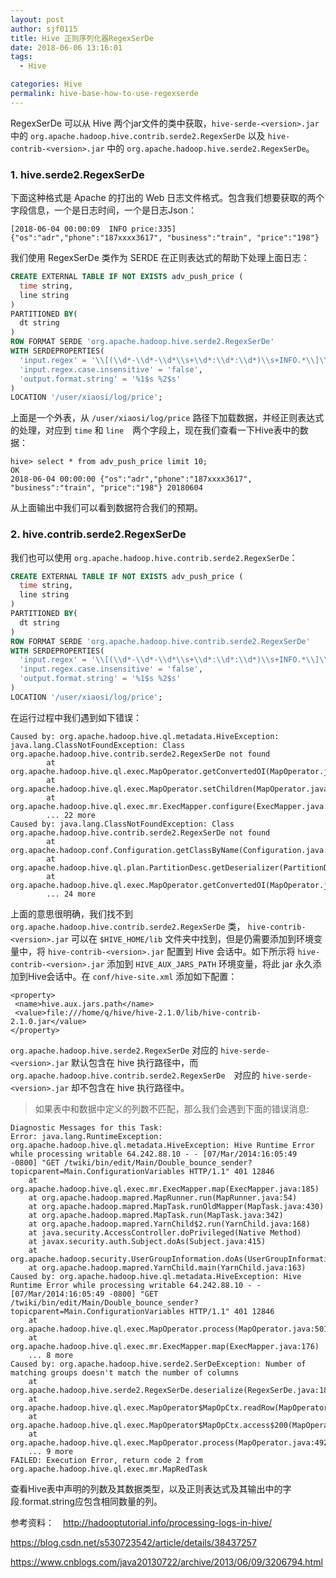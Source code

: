```yaml
---
layout: post
author: sjf0115
title: Hive 正则序列化器RegexSerDe
date: 2018-06-06 13:16:01
tags:
  - Hive

categories: Hive
permalink: hive-base-how-to-use-regexserde
---
```


RegexSerDe 可以从 Hive 两个jar文件的类中获取，`hive-serde-<version>.jar`中的 `org.apache.hadoop.hive.contrib.serde2.RegexSerDe` 以及 `hive-contrib-<version>.jar` 中的 `org.apache.hadoop.hive.serde2.RegexSerDe`。

### 1. hive.serde2.RegexSerDe

下面这种格式是 Apache 的打出的 Web 日志文件格式。包含我们想要获取的两个字段信息，一个是日志时间，一个是日志Json：
```
[2018-06-04 00:00:09  INFO price:335] {"os":"adr","phone":"187xxxx3617", "business":"train", "price":"198"}
```
我们使用 RegexSerDe 类作为 SERDE 在正则表达式的帮助下处理上面日志：
```sql
CREATE EXTERNAL TABLE IF NOT EXISTS adv_push_price (
  time string,
  line string
)
PARTITIONED BY(
  dt string
)
ROW FORMAT SERDE 'org.apache.hadoop.hive.serde2.RegexSerDe'
WITH SERDEPROPERTIES(
  'input.regex' = '\\[(\\d*-\\d*-\\d*\\s+\\d*:\\d*:\\d*)\\s+INFO.*\\]\\s+(.*)',
  'input.regex.case.insensitive' = 'false',
  'output.format.string' = '%1$s %2$s'
)
LOCATION '/user/xiaosi/log/price';
```
上面是一个外表，从 `/user/xiaosi/log/price` 路径下加载数据，并经正则表达式的处理，对应到 `time` 和 `line`　两个字段上，现在我们查看一下Hive表中的数据：
```
hive> select * from adv_push_price limit 10;
OK
2018-06-04 00:00:00 {"os":"adr","phone":"187xxxx3617", "business":"train", "price":"198"} 20180604
```
从上面输出中我们可以看到数据符合我们的预期。

### 2. hive.contrib.serde2.RegexSerDe

我们也可以使用 `org.apache.hadoop.hive.contrib.serde2.RegexSerDe`：
```sql
CREATE EXTERNAL TABLE IF NOT EXISTS adv_push_price (
  time string,
  line string
)
PARTITIONED BY(
  dt string
)
ROW FORMAT SERDE 'org.apache.hadoop.hive.contrib.serde2.RegexSerDe'
WITH SERDEPROPERTIES(
  'input.regex' = '\\[(\\d*-\\d*-\\d*\\s+\\d*:\\d*:\\d*)\\s+INFO.*\\]\\s+(.*)',
  'input.regex.case.insensitive' = 'false',
  'output.format.string' = '%1$s %2$s'
)
LOCATION '/user/xiaosi/log/price';
```
在运行过程中我们遇到如下错误：
```
Caused by: org.apache.hadoop.hive.ql.metadata.HiveException: java.lang.ClassNotFoundException: Class org.apache.hadoop.hive.contrib.serde2.RegexSerDe not found
        at org.apache.hadoop.hive.ql.exec.MapOperator.getConvertedOI(MapOperator.java:329)
        at org.apache.hadoop.hive.ql.exec.MapOperator.setChildren(MapOperator.java:364)
        at org.apache.hadoop.hive.ql.exec.mr.ExecMapper.configure(ExecMapper.java:106)
        ... 22 more
Caused by: java.lang.ClassNotFoundException: Class org.apache.hadoop.hive.contrib.serde2.RegexSerDe not found
        at org.apache.hadoop.conf.Configuration.getClassByName(Configuration.java:1626)
        at org.apache.hadoop.hive.ql.plan.PartitionDesc.getDeserializer(PartitionDesc.java:175)
        at org.apache.hadoop.hive.ql.exec.MapOperator.getConvertedOI(MapOperator.java:295)
        ... 24 more
```
上面的意思很明确，我们找不到 `org.apache.hadoop.hive.contrib.serde2.RegexSerDe` 类， `hive-contrib-<version>.jar` 可以在 `$HIVE_HOME/lib` 文件夹中找到，但是仍需要添加到环境变量中，将 `hive-contrib-<version>.jar` 配置到 Hive 会话中。如下所示将 `hive-contrib-<version>.jar` 添加到 `HIVE_AUX_JARS_PATH` 环境变量，将此 jar 永久添加到Hive会话中。在 `conf/hive-site.xml` 添加如下配置：
```
<property>
 <name>hive.aux.jars.path</name>
 <value>file:///home/q/hive/hive-2.1.0/lib/hive-contrib-2.1.0.jar</value>
</property>
```

`org.apache.hadoop.hive.serde2.RegexSerDe` 对应的 `hive-serde-<version>.jar` 默认包含在 hive 执行路径中，而 `org.apache.hadoop.hive.contrib.serde2.RegexSerDe`　对应的 `hive-serde-<version>.jar` 却不包含在 hive 执行路径中。

> 如果表中和数据中定义的列数不匹配，那么我们会遇到下面的错误消息:
```
Diagnostic Messages for this Task:
Error: java.lang.RuntimeException: org.apache.hadoop.hive.ql.metadata.HiveException: Hive Runtime Error while processing writable 64.242.88.10 - - [07/Mar/2014:16:05:49 -0800] "GET /twiki/bin/edit/Main/Double_bounce_sender?topicparent=Main.ConfigurationVariables HTTP/1.1" 401 12846
	at org.apache.hadoop.hive.ql.exec.mr.ExecMapper.map(ExecMapper.java:185)
	at org.apache.hadoop.mapred.MapRunner.run(MapRunner.java:54)
	at org.apache.hadoop.mapred.MapTask.runOldMapper(MapTask.java:430)
	at org.apache.hadoop.mapred.MapTask.run(MapTask.java:342)
	at org.apache.hadoop.mapred.YarnChild$2.run(YarnChild.java:168)
	at java.security.AccessController.doPrivileged(Native Method)
	at javax.security.auth.Subject.doAs(Subject.java:415)
	at org.apache.hadoop.security.UserGroupInformation.doAs(UserGroupInformation.java:1548)
	at org.apache.hadoop.mapred.YarnChild.main(YarnChild.java:163)
Caused by: org.apache.hadoop.hive.ql.metadata.HiveException: Hive Runtime Error while processing writable 64.242.88.10 - - [07/Mar/2014:16:05:49 -0800] "GET /twiki/bin/edit/Main/Double_bounce_sender?topicparent=Main.ConfigurationVariables HTTP/1.1" 401 12846
	at org.apache.hadoop.hive.ql.exec.MapOperator.process(MapOperator.java:501)
	at org.apache.hadoop.hive.ql.exec.mr.ExecMapper.map(ExecMapper.java:176)
	... 8 more
Caused by: org.apache.hadoop.hive.serde2.SerDeException: Number of matching groups doesn't match the number of columns
	at org.apache.hadoop.hive.serde2.RegexSerDe.deserialize(RegexSerDe.java:180)
	at org.apache.hadoop.hive.ql.exec.MapOperator$MapOpCtx.readRow(MapOperator.java:136)
	at org.apache.hadoop.hive.ql.exec.MapOperator$MapOpCtx.access$200(MapOperator.java:100)
	at org.apache.hadoop.hive.ql.exec.MapOperator.process(MapOperator.java:492)
	... 9 more
FAILED: Execution Error, return code 2 from org.apache.hadoop.hive.ql.exec.mr.MapRedTask
```
查看Hive表中声明的列数及其数据类型，以及正则表达式及其输出中的字段.format.string应包含相同数量的列。

参考资料：　http://hadooptutorial.info/processing-logs-in-hive/

https://blog.csdn.net/s530723542/article/details/38437257

https://www.cnblogs.com/java20130722/archive/2013/06/09/3206794.html
